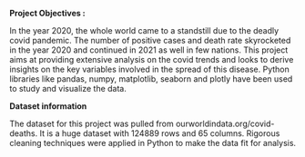 **Project Objectives :**

In the year 2020, the whole world came to a standstill due to the deadly covid pandemic. The number of positive cases and death rate skyrocketed in the year 2020 and continued in 2021 as well in few nations. This project aims at providing extensive analysis on the covid trends and looks to derive insights on the key variables involved in the spread of this disease. Python libraries like pandas, numpy, matplotlib, seaborn and plotly have been used to study and visualize the data. 

**Dataset information**

The dataset for this project was pulled from ourworldindata.org/covid-deaths. It is a huge dataset with 124889 rows and 65 columns. Rigorous cleaning techniques were applied in Python to make the data fit for analysis.
